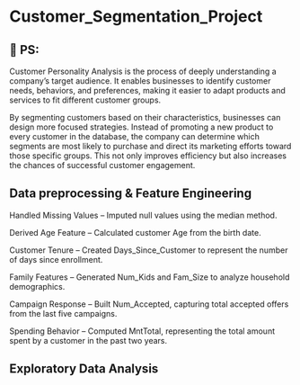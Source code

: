 # Customer_Segmentation_Project

## 🎯 PS:
 
   Customer Personality Analysis is the process of deeply understanding a company’s target audience. It enables businesses to identify customer needs, behaviors, and preferences, making it easier to adapt products and services to fit different customer groups.

By segmenting customers based on their characteristics, businesses can design more focused strategies. Instead of promoting a new product to every customer in the database, the company can determine which segments are most likely to purchase and direct its marketing efforts toward those specific groups. This not only improves efficiency but also increases the chances of successful customer engagement.

## Data preprocessing & Feature Engineering

Handled Missing Values – Imputed null values using the median method.

Derived Age Feature – Calculated customer Age from the birth date.

Customer Tenure – Created Days_Since_Customer to represent the number of days since enrollment.

Family Features – Generated Num_Kids and Fam_Size to analyze household demographics.

Campaign Response – Built Num_Accepted, capturing total accepted offers from the last five campaigns.

Spending Behavior – Computed MntTotal, representing the total amount spent by a customer in the past two years.

## Exploratory Data Analysis
